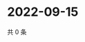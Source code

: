 # 2022-09-15

共 0 条

<!-- BEGIN WEIBO -->
<!-- 最后更新时间 Thu Sep 15 2022 02:07:07 GMT+0800 (China Standard Time) -->

<!-- END WEIBO -->
